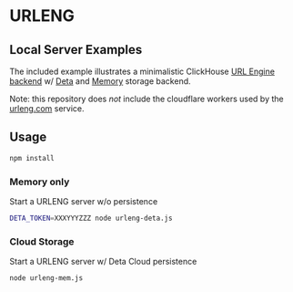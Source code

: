 # URLENG
## Local Server Examples

The included example illustrates a minimalistic ClickHouse [URL Engine backend](https://content.clickhouse.tech/docs/en/engines/table-engines/special/url/) w/ [Deta](https://deta.space) and [Memory](mem.js) storage backend.

Note: this repository does _not_ include the cloudflare workers used by the [urleng.com](https://urleng.com) service.

## Usage
```bash
npm install
```

### Memory only
Start a URLENG server w/o persistence
```bash
DETA_TOKEN=XXXYYYZZZ node urleng-deta.js
```
### Cloud Storage
Start a URLENG server w/ Deta Cloud persistence
```bash
node urleng-mem.js
```
